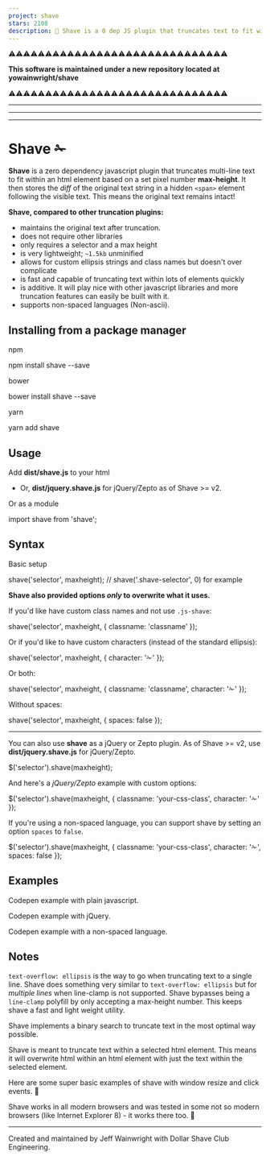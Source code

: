 ```yaml
---
project: shave
stars: 2108
description: 💈 Shave is a 0 dep JS plugin that truncates text to fit within an element based on a set max-height  ✁
---
```


⚠️⚠️⚠️⚠️⚠️⚠️⚠️⚠️⚠️⚠️⚠️⚠️⚠️⚠️⚠️⚠️⚠️⚠️⚠️⚠️⚠️⚠️⚠️⚠️⚠️⚠️⚠️⚠️⚠️⚠️

**This software is maintained under a new repository located at yowainwright/shave**

⚠️⚠️⚠️⚠️⚠️⚠️⚠️⚠️⚠️⚠️⚠️⚠️⚠️⚠️⚠️⚠️⚠️⚠️⚠️⚠️⚠️⚠️⚠️⚠️⚠️⚠️⚠️⚠️⚠️⚠️

* * *

* * *

* * *

Shave ✁
=======

**Shave** is a zero dependency javascript plugin that truncates multi-line text to fit within an html element based on a set pixel number **max-height**. It then stores the _diff_ of the original text string in a hidden `<span>` element following the visible text. This means the original text remains intact!

**Shave, compared to other truncation plugins:**

-   maintains the original text after truncation.
-   does not require other libraries
-   only requires a selector and a max height
-   is very lightweight; `~1.5kb` unminified
-   allows for custom ellipsis strings and class names but doesn't over complicate
-   is fast and capable of truncating text within lots of elements quickly
-   is additive. It will play nice with other javascript libraries and more truncation features can easily be built with it.
-   supports non-spaced languages (Non-ascii).

Installing from a package manager
---------------------------------

npm

npm install shave --save

bower

bower install shave --save

yarn

yarn add shave

Usage
-----

Add **dist/shave.js** to your html

-   Or, **dist/jquery.shave.js** for jQuery/Zepto as of Shave >= v2.

Or as a module

import shave from 'shave';

Syntax
------

Basic setup

shave('selector', maxheight);
// shave('.shave-selector', 0) for example

**Shave also provided options _only_ to overwrite what it uses.**

If you'd like have custom class names and not use `.js-shave`:

shave('selector', maxheight, { classname: 'classname' });

Or if you'd like to have custom characters (instead of the standard ellipsis):

shave('selector', maxheight, { character: '✁' });

Or both:

shave('selector', maxheight, { classname: 'classname', character: '✁' });

Without spaces:

shave('selector', maxheight, { spaces: false });

* * *

You can also use **shave** as a jQuery or Zepto plugin. As of Shave >= v2, use **dist/jquery.shave.js** for jQuery/Zepto.

$('selector').shave(maxheight);

And here's a _jQuery/Zepto_ example with custom options:

$('selector').shave(maxheight, { classname: 'your-css-class', character: '✁'  });

If you're using a non-spaced language, you can support shave by setting an option `spaces` to `false`.

$('selector').shave(maxheight, { classname: 'your-css-class', character: '✁', spaces: false });

Examples
--------

Codepen example with plain javascript.

Codepen example with jQuery.

Codepen example with a non-spaced language.

Notes
-----

`text-overflow: ellipsis` is the way to go when truncating text to a single line. Shave does something very similar to `text-overflow: ellipsis` but for _multiple lines_ when line-clamp is not supported. Shave bypasses being a `line-clamp` polyfill by only accepting a max-height number. This keeps shave a fast and light weight utility.

Shave implements a binary search to truncate text in the most optimal way possible.

Shave is meant to truncate text within a selected html element. This means it will overwrite html within an html element with just the text within the selected element.

Here are some super basic examples of shave with window resize and click events. 🙌

Shave works in all modern browsers and was tested in some not so modern browsers (like Internet Explorer 8) - it works there too. 🍻

* * *

Created and maintained by Jeff Wainwright with Dollar Shave Club Engineering.
